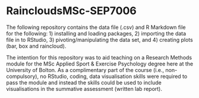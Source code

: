 # RaincloudsMSc-SEP7006
The following repository contains the data file (.csv) and R Markdown file for the following: 1) installing and loading packages, 2) importing the data file in to RStudio, 3) pivoting/manipulating the data set, and 4) creating plots (bar, box and raincloud).

The intention for this repository was to aid teaching on a Research Methods module for the MSc Applied Sport & Exercise Psychology degree here at the University of Bolton. As a complimentary part of the course (i.e., non-compulsory), no RStudio, coding, data visualisation skills were required to pass the module and instead the skills could be used to include visualisations in the summative assessment (written lab report).
